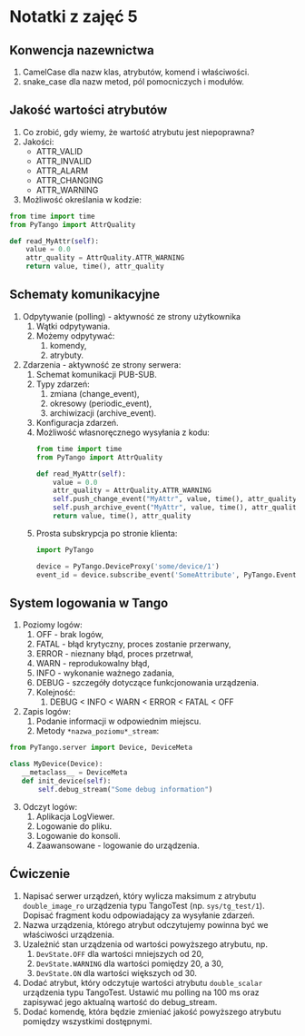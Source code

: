 Notatki z zajęć 5
=================

Konwencja nazewnictwa
---------------------
1. CamelCase dla nazw klas, atrybutów, komend i właściwości.
2. snake_case dla nazw metod, pól pomocniczych i modułów. 

Jakość wartości atrybutów
-------------------------
1. Co zrobić, gdy wiemy, że wartość atrybutu jest niepoprawna?
2. Jakości:
    * ATTR_VALID
    * ATTR_INVALID
    * ATTR_ALARM
    * ATTR_CHANGING
    * ATTR_WARNING
3. Możliwość określania w kodzie:
```python
from time import time
from PyTango import AttrQuality

def read_MyAttr(self):
    value = 0.0
    attr_quality = AttrQuality.ATTR_WARNING
    return value, time(), attr_quality
```

Schematy komunikacyjne
----------------------
1. Odpytywanie (polling) - aktywność ze strony użytkownika
    1. Wątki odpytywania.
    1. Możemy odpytywać:
        1. komendy,
        2. atrybuty.
2. Zdarzenia - aktywność ze strony serwera:
    1. Schemat komunikacji PUB-SUB.
    2. Typy zdarzeń:
        1. zmiana (change_event),
        2. okresowy (periodic_event),
        3. archiwizacji (archive_event).
    3. Konfiguracja zdarzeń.
    4. Możliwość własnoręcznego wysyłania z kodu:
        ```python
        from time import time
        from PyTango import AttrQuality
        
        def read_MyAttr(self):
            value = 0.0
            attr_quality = AttrQuality.ATTR_WARNING
            self.push_change_event("MyAttr", value, time(), attr_quality)
            self.push_archive_event("MyAttr", value, time(), attr_quality)
            return value, time(), attr_quality
        ```
    5.  Prosta subskrypcja po stronie klienta:
        ```python
        import PyTango
        
        device = PyTango.DeviceProxy('some/device/1')
        event_id = device.subscribe_event('SomeAttribute', PyTango.EventType.CHANGE_EVENT, PyTango.utils.EventCallBack())
        ```

System logowania w Tango
------------------------
1. Poziomy logów:
    1. OFF - brak logów,
    2. FATAL - błąd krytyczny, proces zostanie przerwany,
    3. ERROR - nieznany błąd, proces przetrwał,
    4. WARN - reprodukowalny błąd,
    5. INFO - wykonanie ważnego zadania,
    6. DEBUG - szczegóły dotyczące funkcjonowania urządzenia.
    7. Kolejność:
        1. DEBUG < INFO < WARN < ERROR < FATAL < OFF
2. Zapis logów:
    1. Podanie informacji w odpowiednim miejscu.
    2. Metody `*nazwa_poziomu*_stream`:
```python
from PyTango.server import Device, DeviceMeta

class MyDevice(Device):
   __metaclass__ = DeviceMeta
   def init_device(self):
       self.debug_stream("Some debug information")
```
3. Odczyt logów:
    1. Aplikacja LogViewer.
    2. Logowanie do pliku.
    3. Logowanie do konsoli.
    4. Zaawansowane - logowanie do urządzenia.
    
Ćwiczenie
---------
1. Napisać serwer urządzeń, który wylicza maksimum z atrybutu `double_image_ro` urządzenia typu TangoTest (np. `sys/tg_test/1`). Dopisać fragment kodu odpowiadający za wysyłanie zdarzeń.
2. Nazwa urządzenia, którego atrybut odczytujemy powinna być we właściwości urządzenia.
3. Uzależnić stan urządzenia od wartości powyższego atrybutu, np. 
	1. `DevState.OFF` dla wartości mniejszych od 20,
	2. `DevState.WARNING` dla wartości pomiędzy 20, a 30,
	3. `DevState.ON` dla wartości większych od 30.
4. Dodać atrybut, który odczytuje wartości atrybutu `double_scalar` urządzenia typu TangoTest. Ustawić mu polling na 100 ms oraz zapisywać jego aktualną wartość do debug_stream.
5. Dodać komendę, która będzie zmieniać jakość powyższego atrybutu pomiędzy wszystkimi dostępnymi. 
